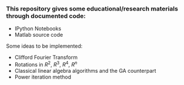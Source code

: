 ### This repository gives some educational/research materials through documented code:
* IPython Notebooks
* Matlab source code

Some ideas to be implemented:
* Clifford Fourier Transform
* Rotations in $R^2$, $R^3$, $R^4$, $R^n$
* Classical linear algebra algorithms and the GA counterpart
* Power iteration method
